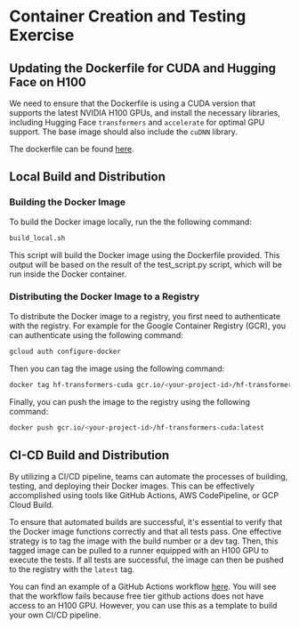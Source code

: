 # Container Creation and Testing Exercise

## Updating the Dockerfile for CUDA and Hugging Face on H100 
We need to ensure that the Dockerfile is using a CUDA version that supports the latest NVIDIA H100 GPUs, and install the necessary libraries, including Hugging Face `transformers` and `accelerate` for optimal GPU support. 
The base image should also include the `cuDNN` library.

The dockerfile can be found [here](./Dockerfile).

## Local Build and Distribution
### Building the Docker Image
To build the Docker image locally, run the the following command:
```bash
build_local.sh
```
This script will build the Docker image using the Dockerfile provided.
This output will be based on the result of the test_script.py script, which will be run inside the Docker container.

### Distributing the Docker Image to a Registry
To distribute the Docker image to a registry, you first need to authenticate with the registry.
For example for the Google Container Registry (GCR), you can authenticate using the following command:
```bash
gcloud auth configure-docker
```
Then you can tag the image using the following command:
```bash
docker tag hf-transformers-cuda gcr.io/<your-project-id>/hf-transformers-cuda:latest
```
Finally, you can push the image to the registry using the following command:
```bash
docker push gcr.io/<your-project-id>/hf-transformers-cuda:latest
```

## CI-CD Build and Distribution
By utilizing a CI/CD pipeline, teams can automate the processes of building, testing, and deploying their Docker images. This can be effectively accomplished using tools like GitHub Actions, AWS CodePipeline, or GCP Cloud Build.

To ensure that automated builds are successful, it's essential to verify that the Docker image functions correctly and that all tests pass. One effective strategy is to tag the image with the build number or a dev tag. Then, this tagged image can be pulled to a runner equipped with an H100 GPU to execute the tests. If all tests are successful, the image can then be pushed to the registry with the `latest` tag.

You can find an example of a GitHub Actions workflow [here](./.github/workflows/build-and-test.yml). 
You will see that the workflow fails because free tier github actions does not have access to an H100 GPU. 
However, you can use this as a template to build your own CI/CD pipeline.